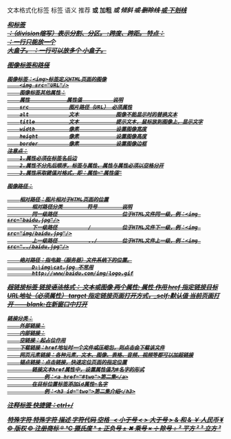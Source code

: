 
文本格式化标签
        标签                语义            推荐
    <strong>或<b>           加粗            <strong>
    <em>或<i>               倾斜            <em>
    <del>或<s>              删除线           <del>
    <ins>或<u>              下划线           <ins>

<div>和<span>标签
    <div>：（division缩写）表示分割、分区。
    <span>:跨度、跨距。
    特点：
    <div>：一行只能放一个<div> 大盒子。
    <span>：一行可以放多个<span> 小盒子。

图像标签和路径

    图像标签：<img>标签定义HTML页面的图像
        <img src="URL"/>
        图像标签其他属性：
        属性            属性值          说明
        src             图片路径（URL） 必须属性
        alt             文本            图像不能显示时的替换文本
        title           文本            提示文本，鼠标放到图像上，显示文字
        width           像素            设置图像宽度
        height          像素            设置图像高度
        border          像素            设置图像边框
    注意点：
        1.属性必须在标签名后边
        2.属性不分先后顺序，标签与属性、属性与属性必须以空格分开
        3.属性采取键值对格式，即：属性="属性值"

    图像路径：

        相对路径：图片相对于HTML页面的位置
            相对路径分类        符号        说明
            同一级路径                     位于HTML文件同一级，例：<img src="baidu.jpg"/>
            下一级路径          /          位于HTML文件下一级，例：<img src="img/baidu.jpg"/>
            上一级路径          ../        位于HTML文件上一级，例：<img src="../baidu.jpg"/>

        绝对路径：指电脑（服务器）文件系统下的位置。
            D:\img\cat.jpg 不常用
            http://www/baidu.com/img/logo.gif


超链接标签
    链接语法格式：
        <a href="跳转目标" target="目标窗口弹开方式">文本或图像</a>
    两个属性;
        属性        作用
        href        指定链接目标URL地址（必须属性）
        target      指定链接页面打开方式，_self:默认值 当前页面打开  ——blank:在新窗口中打开

    链接分类：
        外部链接：
        内部链接：
        空链接：起占位作用
        下载链接：href地址时一个文件或压缩包，则点击会下载该文件
        网页元素链接：各种元素，文本、图像、表格、音频、视频等都可以加超链接
        锚点链接：点击链接，快速定位页面的指定位置
            链接文本href属性中，设置属性值为#名字的形式
                例：<a href="#two">第二集</a>
            在目标位置标签添加id属性=名字
                例：<h3 id="two">第二集介绍</h3>


注释标签
    <!--注释语句-->     快捷键：ctrl+/


特殊字符
    特殊字符        描述        字符代码
                   空格         &nbsp;
    <              小于号       &lt;
    >              大于号       &gt;
    &              和           &amp;
    ￥             人民币        &yen;
    ©              版权          &copy;
                  注册商标       &reg;
    ℃             摄氏度        &deg;
    ±              正负号        &plusmn;
    ✖              乘号         &times;
    ➗             除号         &divide;
    ²              平方         &sup2;
    ³              立方         &sup3;
